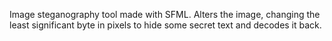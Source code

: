 Image steganography tool made with SFML. Alters the image, changing the least significant byte in pixels to hide some secret text and decodes it back.  
